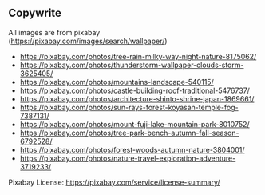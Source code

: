 ## Copywrite

All images are from pixabay (https://pixabay.com/images/search/wallpaper/)

* https://pixabay.com/photos/tree-rain-milky-way-night-nature-8175062/
* https://pixabay.com/photos/thunderstorm-wallpaper-clouds-storm-3625405/
* https://pixabay.com/photos/mountains-landscape-540115/
* https://pixabay.com/photos/castle-building-roof-traditional-5476737/
* https://pixabay.com/photos/architecture-shinto-shrine-japan-1869661/
* https://pixabay.com/photos/sun-rays-forest-koyasan-temple-fog-7387131/
* https://pixabay.com/photos/mount-fuji-lake-mountain-park-8010752/
* https://pixabay.com/photos/tree-park-bench-autumn-fall-season-6792528/
* https://pixabay.com/photos/forest-woods-autumn-nature-3804001/
* https://pixabay.com/photos/nature-travel-exploration-adventure-3719233/


Pixabay License: https://pixabay.com/service/license-summary/
